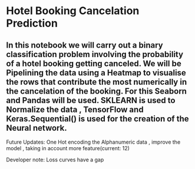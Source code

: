 # Hotel Booking Cancelation Prediction

## In this notebook we will carry out a binary classification problem involving the probability of a hotel booking getting canceled. We will be Pipelining the data using a Heatmap to visualise the rows that contribute the most numerically in the cancelation of the booking. For this Seaborn and Pandas will be used. SKLEARN is used to Normalize the data , TensorFlow and Keras.Sequential() is used for the creation of the Neural network.

Future Updates: One Hot encoding the Alphanumeric data , improve the model , taking in account more feature(current: 12)

Developer note: Loss curves have a gap
